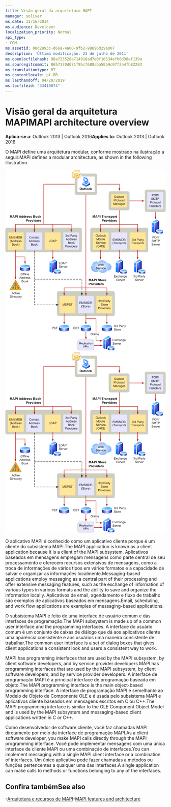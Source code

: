 ```yaml
---
title: Visão geral da arquitetura MAPI
manager: soliver
ms.date: 11/16/2014
ms.audience: Developer
localization_priority: Normal
api_type:
- COM
ms.assetid: 00d2993c-d66a-4a00-9fb2-98696d29a007
description: 'Última modificação: 23 de julho de 2011'
ms.openlocfilehash: 98a723528a714918ad7e0f10534efb0d38ef139a
ms.sourcegitcommit: 8657170d071f9bcf680aba50b9c07f2a4fb82283
ms.translationtype: MT
ms.contentlocale: pt-BR
ms.lasthandoff: 04/28/2019
ms.locfileid: "33410074"
---
```

# <a name="mapi-architecture-overview"></a><span data-ttu-id="dc9c3-103">Visão geral da arquitetura MAPI</span><span class="sxs-lookup"><span data-stu-id="dc9c3-103">MAPI architecture overview</span></span>
 
<span data-ttu-id="dc9c3-104">**Aplica-se a**: Outlook 2013 | Outlook 2016</span><span class="sxs-lookup"><span data-stu-id="dc9c3-104">**Applies to**: Outlook 2013 | Outlook 2016</span></span> 
  
<span data-ttu-id="dc9c3-105">O MAPI define uma arquitetura modular, conforme mostrado na ilustração a seguir.</span><span class="sxs-lookup"><span data-stu-id="dc9c3-105">MAPI defines a modular architecture, as shown in the following illustration.</span></span>  
  
<span data-ttu-id="dc9c3-106">![Arquitetura do Outlook 2010 Arquitetura](media/amapi_43.gif "do Outlook 2010")</span><span class="sxs-lookup"><span data-stu-id="dc9c3-106">![Outlook 2010 architecture](media/amapi_43.gif "Outlook 2010 architecture")</span></span>
  
<span data-ttu-id="dc9c3-107">O aplicativo MAPI é conhecido como um aplicativo cliente porque é um cliente do subsistema MAPI.</span><span class="sxs-lookup"><span data-stu-id="dc9c3-107">The MAPI application is known as a client application because it is a client of the MAPI subsystem.</span></span> <span data-ttu-id="dc9c3-108">Aplicativos baseados em mensagens empregam mensagens como parte central de seu processamento e oferecem recursos extensivos de mensagens, como a troca de informações de vários tipos em vários formatos e a capacidade de salvar e organizar as informações localmente.</span><span class="sxs-lookup"><span data-stu-id="dc9c3-108">Messaging-based applications employ messaging as a central part of their processing and offer extensive messaging features, such as the exchange of information of various types in various formats and the ability to save and organize the information locally.</span></span> <span data-ttu-id="dc9c3-109">Aplicativos de email, agendamento e fluxo de trabalho são exemplos de aplicativos baseados em mensagens.</span><span class="sxs-lookup"><span data-stu-id="dc9c3-109">Email, scheduling, and work flow applications are examples of messaging-based applications.</span></span>
  
<span data-ttu-id="dc9c3-110">O subsistema MAPI é feito de uma interface de usuário comum e das interfaces de programação.</span><span class="sxs-lookup"><span data-stu-id="dc9c3-110">The MAPI subsystem is made up of a common user interface and the programming interfaces.</span></span> <span data-ttu-id="dc9c3-111">A interface do usuário comum é um conjunto de caixas de diálogo que dá aos aplicativos cliente uma aparência consistente e aos usuários uma maneira consistente de trabalhar.</span><span class="sxs-lookup"><span data-stu-id="dc9c3-111">The common user interface is a set of dialog boxes that gives client applications a consistent look and users a consistent way to work.</span></span>
  
<span data-ttu-id="dc9c3-112">MAPI has programming interfaces that are used by the MAPI subsystem, by client software developers, and by service provider developers.</span><span class="sxs-lookup"><span data-stu-id="dc9c3-112">MAPI has programming interfaces that are used by the MAPI subsystem, by client software developers, and by service provider developers.</span></span> <span data-ttu-id="dc9c3-113">A interface de programação MAPI é a principal interface de programação baseada em objeto.</span><span class="sxs-lookup"><span data-stu-id="dc9c3-113">The MAPI programming interface is the main object-based programming interface.</span></span> <span data-ttu-id="dc9c3-114">A interface de programação MAPI é semelhante ao Modelo de Objeto de Componente OLE e é usada pelo subsistema MAPI e aplicativos cliente baseados em mensagens escritos em C ou C++.</span><span class="sxs-lookup"><span data-stu-id="dc9c3-114">The MAPI programming interface is similar to the OLE Component Object Model and is used by the MAPI subsystem and messaging-based client applications written in C or C++.</span></span> 
  
<span data-ttu-id="dc9c3-115">Como desenvolvedor de software cliente, você faz chamadas MAPI diretamente por meio da interface de programação MAPI.</span><span class="sxs-lookup"><span data-stu-id="dc9c3-115">As a client software developer, you make MAPI calls directly through the MAPI programming interface.</span></span> <span data-ttu-id="dc9c3-116">Você pode implementar mensagens com uma única interface de cliente MAPI ou uma combinação de interfaces.</span><span class="sxs-lookup"><span data-stu-id="dc9c3-116">You can implement messaging with a single MAPI client interface or a combination of interfaces.</span></span> <span data-ttu-id="dc9c3-117">Um único aplicativo pode fazer chamadas a métodos ou funções pertencentes a qualquer uma das interfaces.</span><span class="sxs-lookup"><span data-stu-id="dc9c3-117">A single application can make calls to methods or functions belonging to any of the interfaces.</span></span>
  
## <a name="see-also"></a><span data-ttu-id="dc9c3-118">Confira também</span><span class="sxs-lookup"><span data-stu-id="dc9c3-118">See also</span></span>

<span data-ttu-id="dc9c3-119">-[Arquitetura e recursos de MAPI](mapi-features-and-architecture.md)</span><span class="sxs-lookup"><span data-stu-id="dc9c3-119">-[MAPI features and architecture](mapi-features-and-architecture.md)</span></span>

